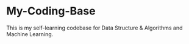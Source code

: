 # My-Coding-Base

This is my self-learning codebase for Data Structure & Algorithms and Machine Learning.
